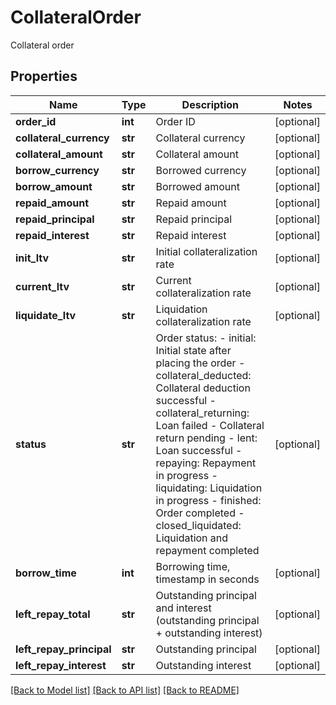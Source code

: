 # CollateralOrder

Collateral order
## Properties
Name | Type | Description | Notes
------------ | ------------- | ------------- | -------------
**order_id** | **int** | Order ID | [optional] 
**collateral_currency** | **str** | Collateral currency | [optional] 
**collateral_amount** | **str** | Collateral amount | [optional] 
**borrow_currency** | **str** | Borrowed currency | [optional] 
**borrow_amount** | **str** | Borrowed amount | [optional] 
**repaid_amount** | **str** | Repaid amount | [optional] 
**repaid_principal** | **str** | Repaid principal | [optional] 
**repaid_interest** | **str** | Repaid interest | [optional] 
**init_ltv** | **str** | Initial collateralization rate | [optional] 
**current_ltv** | **str** | Current collateralization rate | [optional] 
**liquidate_ltv** | **str** | Liquidation collateralization rate | [optional] 
**status** | **str** | Order status: - initial: Initial state after placing the order - collateral_deducted: Collateral deduction successful - collateral_returning: Loan failed - Collateral return pending - lent: Loan successful - repaying: Repayment in progress - liquidating: Liquidation in progress - finished: Order completed - closed_liquidated: Liquidation and repayment completed | [optional] 
**borrow_time** | **int** | Borrowing time, timestamp in seconds | [optional] 
**left_repay_total** | **str** | Outstanding principal and interest (outstanding principal + outstanding interest) | [optional] 
**left_repay_principal** | **str** | Outstanding principal | [optional] 
**left_repay_interest** | **str** | Outstanding interest | [optional] 

[[Back to Model list]](../README.md#documentation-for-models) [[Back to API list]](../README.md#documentation-for-api-endpoints) [[Back to README]](../README.md)


